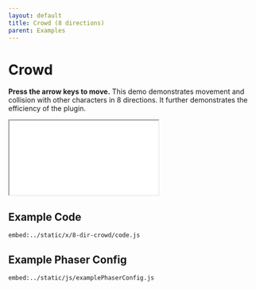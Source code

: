 ```yaml
---
layout: default
title: Crowd (8 directions)
parent: Examples
---
```


# Crowd

**Press the arrow keys to move.** This demo demonstrates movement and collision with other characters in 8 directions. It further demonstrates the efficiency of the plugin.

<iframe src="/x/8-dir-crowd"></iframe>

## Example Code

`embed:../static/x/8-dir-crowd/code.js`

## Example Phaser Config

`embed:../static/js/examplePhaserConfig.js`
